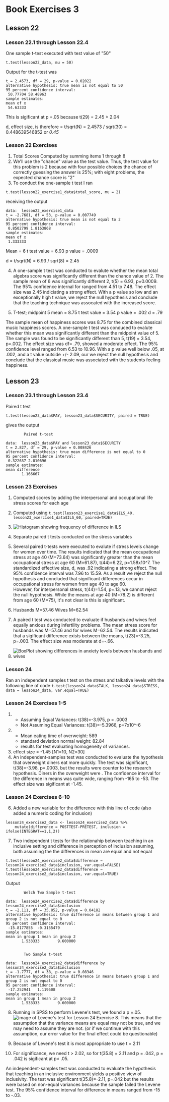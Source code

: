 # Book Exercises 3

## Lesson 22

### Lesson 22.1 through Lesson 22.4 

One sample t-test executed with test value of "50"

`t.test(lesson22_data, mu = 50)`

Output for the t-test was 

```
t = 2.4573, df = 29, p-value = 0.02022
alternative hypothesis: true mean is not equal to 50
95 percent confidence interval:
 50.77704 58.48963
sample estimates:
mean of x 
 54.63333 
```
This is sigificant at p =.05 because t(29) = 2.45 > 2.04

d, effect size, is therefore = t/sqrt(N) = 2.4573 / sqrt(30) = 0.448639546852 or *0.45*

### Lesson 22 Exercises

1. Total Scores Computed by summing items 1 through 8
2. We'll use the "chance" value as the test value.  Thus, the test value for this problem is 2 because with four possible choices the chance of correctly guessing the answer is 25%; with eight problems, the expected chance score is "2"
3. To conduct the one-sample t test I ran 

`t.test(lesson22_exercise1_data$total_score, mu = 2)` 

receiving the output

```
data:  lesson22_exercise1_data
t = -2.7681, df = 53, p-value = 0.007749
alternative hypothesis: true mean is not equal to 2
95 percent confidence interval:
 0.8502799 1.8163868
sample estimates:
mean of x 
 1.333333 
```

Mean = 6
t test value = 6.93
p value = .0009

d = t/sqrt(N) = 6.93 / sqrt(8) = 2.45

4. A one-sample t test was conducted to evalute whether the mean total algebra score was significantly different than the chance value of 2.  The sample mean of 6 was significantly different 2, t(5) = 6.93, p=0.0009.   The 95% confidence internal for ranged from 4.51 to 7.48.  The effect size was 2.45 indiciating a strong effect.  With a p value so low and an exceptionally high t value, we reject the null hypothesis and conclude that the teaching technique was assocated with the increased score. 


5. T-test; midpoint 5
mean = 8.75
t test value = 3.54
p value = .002
d = .79

The sample mean of happiness scores was 8.75 for the combined classical music happiness scores.  A one-sample t test was conduced to evalute whether this mean was significantly different than the midpoint value of 5.  The sample was found to be significantly different than 5, t(19) = 3.54, p=.002.  The effect size was df= .79, showed a moderate effect.  The 95% confidence level ranged from 6.53 to 10.96.  With a p value well below .05, at .002, and a t value outside +/- 2.09, our we reject the null hypothesis and conclude that the classical music was associated with the students feeling happiness.

## Lesson 23

### Lesson 23.1 through Lesson 23.4 

Paired t test 

`t.test(lesson23_data$PAY, lesson23_data$SECURITY, paired = TRUE)`

gives the output

```
        Paired t-test

data:  lesson23_data$PAY and lesson23_data$SECURITY
t = 2.827, df = 29, p-value = 0.008426
alternative hypothesis: true mean difference is not equal to 0
95 percent confidence interval:
 0.322637 2.010696
sample estimates:
mean difference 
       1.166667 
```

### Lesson 23 Exercises
1. Computed scores by adding the interpersonal and occupational life stress scores for each age
2. Computed using `t.test(lesson23_exercise1_data$ILS_40, lesson23_exercise1_data$ILS_60, paired=TRUE)`
3. ![Histogram showing frequency of difference in ILS](../output/book_exercises_3/lesson23exercise3.jpg "ILS Difference Histogram")
4. Separate paired t tests conducted on the stress variables
5. Several paired t-tests were executed to evalute if stress levels change for women over time. The results indicated that the mean occupational stress at age 40 (M=73.64) was significantly greater than the mean occupational stress at age 60 (M=61.87), t(44)=6.22, p=1.58x10^7.  The standardized effective size, d, was .92 indicating a strong effect.  The 95% confidence interval was 7.96 to 15.59.  As a result we reject the null hypothesis and concluded that significant differences occur in occupational stress for women from age 40 to age 60.  
However, for interpersonal stress, t(44)=1.54, p=.13, we cannot reject the null hypothesis.  While the means at age 40 (M=78.2) is different from age 60 (M=75), it's not clear is this is significant.

6. Husbands M=57.46
   Wives M=62.54
7. A paired t test was conducted to evaluate if husbands and wives feel equally anxious during infertility problems.  The mean stress score for husbands was M=57.46 and for wives M=62.54.  The results indicated that a sigificant difference exists between the means, t(23)=-3.25, p=.003.  The effect size was moderate at d=-.66.  
8. ![BoxPlot showing differences in anxiety levels between husbands and wives](../output/book_exercises_3/lesson23exercise8.jpg "BoxPlot showing differences in anxiety levels between husbands and wives")

### Lesson 24

Ran an independent samples t test on the stress and talkative levels with the following line of code
`t.test(lesson24_data$TALK, lesson24_data$STRESS, data = lesson24_data, var.equal=TRUE)`

### Lesson 24 Exercises 1-5

1. - Assuming Equal Variances: t(38)=-3.975, p = .0003
   - Not Assuming Equal Variances: t(38)=-5.3966, p=7x10^-6
2. - Mean eating time of overweight: 589
   - standard deviation normal weight: 82.84
   - results for test evaluating homogeneity of variances.
3. effect size = -1.45 [N1=10, N2=30]
4. An independent-samples test was conducted to evaluate the hypothesis that overweight diners eat more quickly. The test was significant, t(38)=-3.98, p=.0003,  but the results were counter to the research hypothesis. Diners in the overweight were  . The confidence interval for the difference in means was quite wide, ranging from -165 to -53. The effect size was sigificant at -1.45.


### Lesson 24 Exercises 6-10

6. Added a new variable for the difference with this line of code (also added a numeric coding for inclusion)
```
lesson24_exercise2_data <- lesson24_exercise2_data %>%
    mutate(difference = POSTTEST-PRETEST, inclusion = ifelse(INTEGRAT==1,1,2))
```


7. Two independent t tests for the relationahip between teaching in an inclusive setting and difference in perception of inclusion assuming, both assuming the the differences in mean are equal and not equal

```
t.test(lesson24_exercise2_data$difference ~ lesson24_exercise2_data$inclusion, var.equal=FALSE)
t.test(lesson24_exercise2_data$difference ~ lesson24_exercise2_data$inclusion, var.equal=TRUE)
```

Output

```
        Welch Two Sample t-test

data:  lesson24_exercise2_data$difference by lesson24_exercise2_data$inclusion
t = -2.111, df = 35.852, p-value = 0.04182
alternative hypothesis: true difference in means between group 1 and group 2 is not equal to 0
95 percent confidence interval:
 -15.8177855  -0.3155479
sample estimates:
mean in group 1 mean in group 2 
       1.533333        9.600000 


        Two Sample t-test

data:  lesson24_exercise2_data$difference by lesson24_exercise2_data$inclusion
t = -1.7777, df = 38, p-value = 0.08346
alternative hypothesis: true difference in means between group 1 and group 2 is not equal to 0
95 percent confidence interval:
 -17.252941   1.119608
sample estimates:
mean in group 1 mean in group 2 
       1.533333        9.600000 

```
8. Running in SPSS to perform Levene's test, we found a p =.05.
![image of Levene's test for Lesson 24 Exercise 8](../output/book_exercises_3/lesson24_exercise8-levene.png "image of Levene's test for Lesson 24 Exercise 8").  This means that the assumption that the variance means are equal may not be true, and we may need to assume they are not.  (or if we continue with this assumption, our error value for the final effect could be questionable)

9. Because of Levene's test it is most appropriate to use t = 2.11
10. For significance, we need t > 2.02, so for t(35.8) = 2.11 and p = .042, p = .042 is sigificant at p< .05. 

An independent-samples  test was conducted to evaluate the hypothesis that teaching in an inclusive environment yields a positive view of inclusivity. The test was significant t(35.8)=-2.11, p=.042 but the results were based on non-equal variances because the sample failed the Levene test. The 95% confidence interval for difference in means ranged from -15 to -.03. 